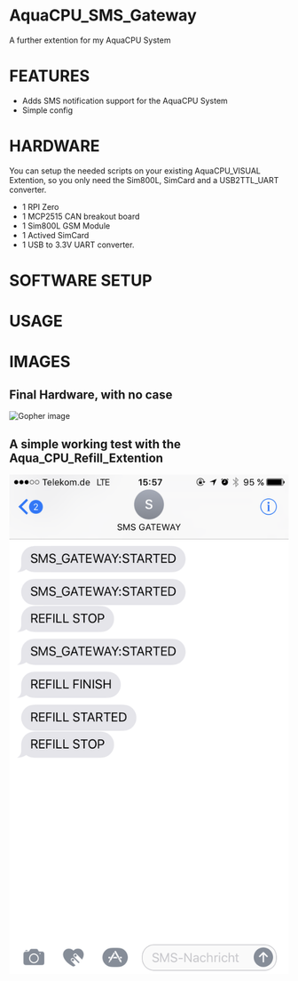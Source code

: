 # AquaCPU_SMS_Gateway
A further extention for my AquaCPU System

# FEATURES
* Adds SMS notification support for the AquaCPU System
* Simple config


# HARDWARE

You can setup the needed scripts on your existing AquaCPU_VISUAL Extention, so you only need the Sim800L, SimCard and a USB2TTL_UART converter.

* 1 RPI Zero
* 1 MCP2515 CAN breakout board
* 1 Sim800L GSM Module
* 1 Actived SimCard
* 1 USB to 3.3V UART converter.



# SOFTWARE SETUP


# USAGE

# IMAGES
## Final Hardware, with no case
![Gopher image](/documentation/images/final_haardware.jpeg)

## A simple working test with the Aqua_CPU_Refill_Extention
![Gopher image](/documentation/images/sms_test.png)
